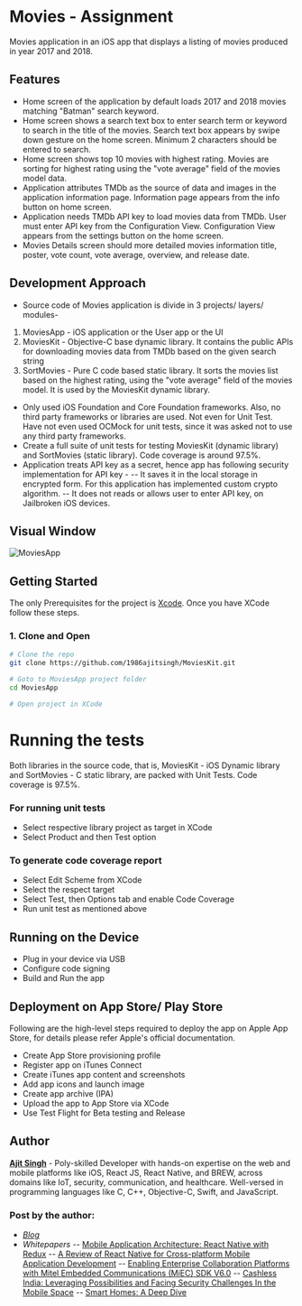 # Movies - Assignment
Movies application in an iOS app that displays a listing of movies produced in year 2017 and 2018. 

## Features 
- Home screen of the application by default loads 2017 and 2018 movies matching "Batman" search keyword.
- Home screen shows a search text box to enter search term or keyword to search in the title of the movies. Search text box appears by swipe down gesture on the home screen. Minimum 2 characters should be entered to search. 
- Home screen shows top 10 movies with highest rating. Movies are sorting for highest rating using the "vote average" field of the movies model data. 
- Application attributes TMDb as the source of data and images in the application information page. Information page appears from the info button on home screen. 
- Application needs TMDb API key to load movies data from TMDb. User must enter API key from the Configuration View. Configuration View appears from the settings button on the home screen. 
- Movies Details screen should more detailed movies information title, poster, vote count, vote average, overview, and release date.

## Development Approach 
- Source code of Movies application is divide in 3 projects/ layers/ modules- 
1. MoviesApp - iOS application or the User app or the UI 
2. MoviesKit - Objective-C base dynamic library. It contains the public APIs for downloading movies data from TMDb based on the given search string
3. SortMovies - Pure C code based static library. It sorts the movies list based on the highest rating, using the "vote average" field of the movies model. It is used by the MoviesKit dynamic library. 
- Only used iOS Foundation and Core Foundation frameworks. Also, no third party frameworks or libraries are used. Not even for Unit Test. Have not even used OCMock for unit tests, since it was asked not to use any third party frameworks. 
- Create a full suite of unit tests for testing MoviesKit (dynamic library) and SortMovies (static library). Code coverage is around 97.5%. 
- Application treats API key as a secret, hence app has following security implementation for API key -
-- It saves it in the local storage in encrypted form. For this application has implemented custom crypto algorithm. 
-- It does not reads or allows user to enter API key, on Jailbroken iOS devices. 

## Visual Window
![MoviesApp](video/movies_app_flow.gif "Movies App Flow")

## Getting Started
The only Prerequisites for the project is [Xcode](https://developer.apple.com/xcode/). Once you have XCode follow these steps. 
### 1. Clone and Open
```bash
# Clone the repo
git clone https://github.com/1986ajitsingh/MoviesKit.git

# Goto to MoviesApp project folder
cd MoviesApp

# Open project in XCode
```

# Running the tests
Both libraries in the source code, that is, MoviesKit - iOS Dynamic library and SortMovies - C static library, are packed with Unit Tests. Code coverage is 97.5%. 
### For running unit tests 
- Select respective library project as target in XCode 
- Select Product and then Test option 
### To generate code coverage report 
- Select Edit Scheme from XCode 
- Select the respect target 
- Select Test, then Options tab and enable Code Coverage 
- Run unit test as mentioned above 



## Running on the Device
- Plug in your device via USB
- Configure code signing
- Build and Run the app

## Deployment on App Store/ Play Store
Following are the high-level steps required to deploy the app on Apple App Store, for details please refer Apple's official documentation. 
- Create App Store provisioning profile  
- Register app on iTunes Connect
- Create iTunes app content and screenshots
- Add app icons and launch image 
- Create app archive (IPA)
- Upload the app to App Store via XCode 
- Use Test Flight for Beta testing and Release

## Author
[**Ajit Singh**](https://www.linkedin.com/in/1986ajitsingh/
) - Poly-skilled Developer with hands-on expertise on the web and mobile platforms like iOS, React JS, React Native, and BREW, across domains like IoT, security, communication, and healthcare. Well-versed in programming languages like C, C++, Objective-C, Swift, and JavaScript. 

### Post by the author: 
-  [*Blog*](https://www.globallogic.com/blogs/author/ajit-singh/)
- *Whitepapers*
-- [Mobile Application Architecture: React Native with Redux](https://www.globallogic.com/gl_news/mobile-application-architecture-react-native-with-redux/)
-- [A Review of React Native for Cross-platform Mobile Application Development](https://www.globallogic.com/gl_news/a-review-of-react-native-for-cross-platform/)
-- [Enabling Enterprise Collaboration Platforms with Mitel Embedded Communications (MiEC) SDK V6.0](https://www.globallogic.com/gl_news/enabling-enterprise-collaboration-platforms-with-mitel-embedded-communications-miec-sdk-v6-0/)
-- [Cashless India: Leveraging Possibilities and Facing Security Challenges In the Mobile Space](https://www.globallogic.com/gl_news/cashless-india-leveraging-possibilities-and-facing-security-challenges-in-the-mobile-space/)
-- [Smart Homes: A Deep Dive](https://www.globallogic.com/gl_news/smart-homes-a-deep-dive/)
